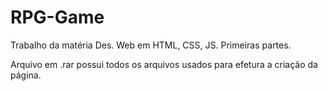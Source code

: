 # RPG-Game
Trabalho da matéria Des. Web em HTML, CSS, JS. Primeiras partes.

Arquivo em .rar possui todos os arquivos usados para efetura a criação da página.
